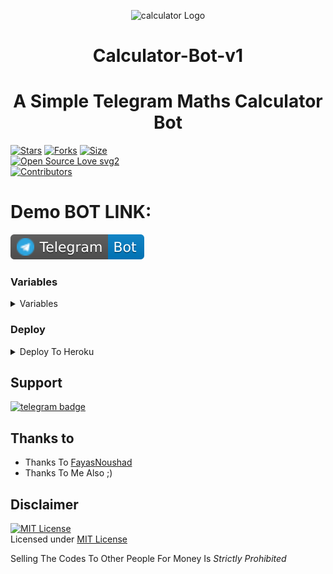 <p align="center">
  <img src="https://i.ibb.co/3mZ5SSY/photo-2021-07-08-14-24-52-removebg-preview.png" alt="calculator Logo">
</p>
<h1 align="center">
  <b>Calculator-Bot-v1</b>
</h1>

<h1 align="center">
  <b>A Simple Telegram Maths Calculator Bot
</b>
</h1>

[![Stars](https://img.shields.io/github/stars/Judson-web/Calculator-Bot-v1?style=flat-square&color=yellow)](https://github.com/Judson-web/Calculator-Bot-v1/stargazers)
[![Forks](https://img.shields.io/github/forks/Judson-web/Calculator-Bot-v1?style=flat-square&color=orange)](https://github.com/Judson-web/Calculator-Bot-v1/fork)
[![Size](https://img.shields.io/github/repo-size/Judson-web/Calculator-Bot-v1?style=flat-square&color=green)](https://github.com/Judson-web/Calculator-Bot-v1/)   
[![Open Source Love svg2](https://badges.frapsoft.com/os/v2/open-source.svg?v=103)](https://github.com/Judson-web/Calculator-Bot-v1)   
[![Contributors](https://img.shields.io/github/contributors/Judson-web/ID-Bot?style=flat-square&color=green)](https://github.com/Judson-web/Calculator-Bot-v1/graphs/contributors)

# Demo BOT LINK:
<a href="https://telegram.me/CalculatorExBot"><img src="demobotlogo.svg"></a>

### Variables
<details><summary>Variables</summary>
<p>
<pre>
                                                                                                            
### Required Variables
* `API_HASH`: Get this value from [telegram.org](https://my.telegram.org/apps)
* `API_ID`: Get this value from [telegram.org](https://my.telegram.org/apps)
* `BOT_TOKEN`: Create a bot using [@BotFather](https://telegram.dog/BotFather), and get the Telegram API token.

</pre>
</p>
</details>

### Deploy
<details><summary>Deploy To Heroku</summary>
<p>
<br>
<a href="https://heroku.com/deploy?template=https://github.com/Judson-web/Calculator-Bot-v1/tree/main">
  <img src="demobotlogo.svg" alt="Deploy">
</a>
</p>
</details>

## Support
[![telegram badge](https://img.shields.io/badge/Telegram-Group-30302f?style=flat&logo=telegram)](https://t.me/STMbOTsUPPORTgROUP)

## Thanks to 

 - Thanks To [FayasNoushad](https://github.com/FayasNoushad) 
 - Thanks To Me Also ;)

## Disclaimer
[![MIT License](https://www.gnu.org/graphics/agplv3-155x51.png)](https://github.com/Judson-web/Calculator-Bot-v1/blob/main/LICENSE)    
Licensed under [MIT License](https://github.com/Judson-web/Calculator-Bot-v1/blob/master/LICENSE) 

Selling The Codes To Other People For Money Is *Strictly Prohibited*
